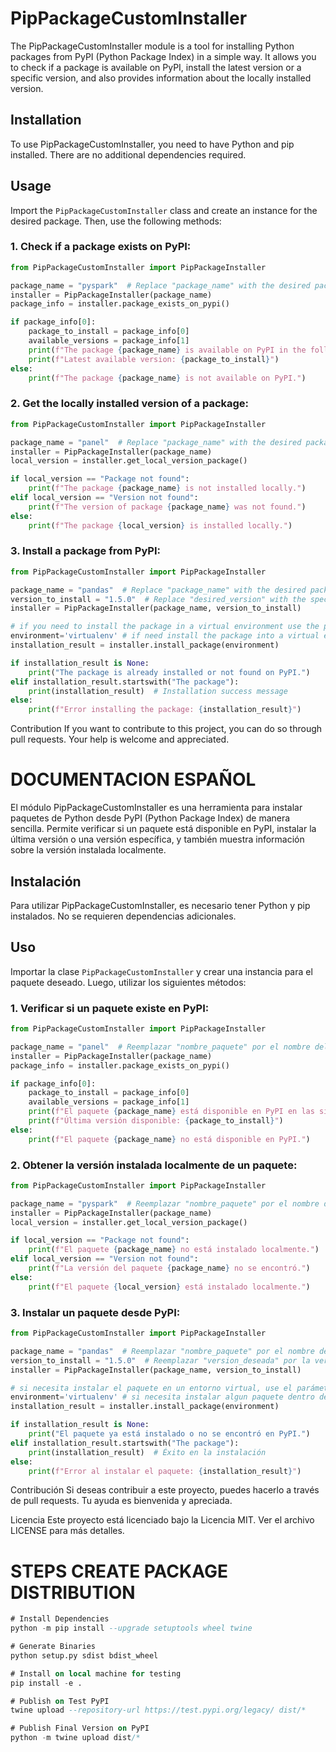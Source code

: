 # PipPackageCustomInstaller

The PipPackageCustomInstaller module is a tool for installing Python packages from PyPI (Python Package Index) in a simple way. It allows you to check if a package is available on PyPI, install the latest version or a specific version, and also provides information about the locally installed version.

## Installation

To use PipPackageCustomInstaller, you need to have Python and pip installed. There are no additional dependencies required.

## Usage

Import the `PipPackageCustomInstaller` class and create an instance for the desired package. Then, use the following methods:

### 1. Check if a package exists on PyPI:

```python
from PipPackageCustomInstaller import PipPackageInstaller

package_name = "pyspark"  # Replace "package_name" with the desired package name
installer = PipPackageInstaller(package_name)
package_info = installer.package_exists_on_pypi()

if package_info[0]:
    package_to_install = package_info[0]
    available_versions = package_info[1]
    print(f"The package {package_name} is available on PyPI in the following versions: {available_versions}.")
    print(f"Latest available version: {package_to_install}")
else:
    print(f"The package {package_name} is not available on PyPI.")
```

### 2. Get the locally installed version of a package:

```python
from PipPackageCustomInstaller import PipPackageInstaller

package_name = "panel"  # Replace "package_name" with the desired package name
installer = PipPackageInstaller(package_name)
local_version = installer.get_local_version_package()

if local_version == "Package not found":
    print(f"The package {package_name} is not installed locally.")
elif local_version == "Version not found":
    print(f"The version of package {package_name} was not found.")
else:
    print(f"The package {local_version} is installed locally.")
```

### 3. Install a package from PyPI:
```python
from PipPackageCustomInstaller import PipPackageInstaller

package_name = "pandas"  # Replace "package_name" with the desired package name
version_to_install = "1.5.0"  # Replace "desired_version" with the specific version you want to install
installer = PipPackageInstaller(package_name, version_to_install)

# if you need to install the package in a virtual environment use the parameter environment='virtualenv', otherwise don't use this parameter
environment='virtualenv' # if need install the package into a virtual environment
installation_result = installer.install_package(environment)

if installation_result is None:
    print("The package is already installed or not found on PyPI.")
elif installation_result.startswith("The package"):
    print(installation_result)  # Installation success message
else:
    print(f"Error installing the package: {installation_result}")
```

Contribution
If you want to contribute to this project, you can do so through pull requests. Your help is welcome and appreciated.


# DOCUMENTACION ESPAÑOL

El módulo PipPackageCustomInstaller es una herramienta para instalar paquetes de Python desde PyPI (Python Package Index) de manera sencilla. Permite verificar si un paquete está disponible en PyPI, instalar la última versión o una versión específica, y también muestra información sobre la versión instalada localmente.

## Instalación

Para utilizar PipPackageCustomInstaller, es necesario tener Python y pip instalados. No se requieren dependencias adicionales.

## Uso

Importar la clase `PipPackageCustomInstaller` y crear una instancia para el paquete deseado. Luego, utilizar los siguientes métodos:

### 1. Verificar si un paquete existe en PyPI:

```python
from PipPackageCustomInstaller import PipPackageInstaller

package_name = "panel"  # Reemplazar "nombre_paquete" por el nombre del paquete deseado
installer = PipPackageInstaller(package_name)
package_info = installer.package_exists_on_pypi()

if package_info[0]:
    package_to_install = package_info[0]
    available_versions = package_info[1]
    print(f"El paquete {package_name} está disponible en PyPI en las siguientes versiones: {available_versions}.")
    print(f"Última versión disponible: {package_to_install}")
else:
    print(f"El paquete {package_name} no está disponible en PyPI.")
```

### 2. Obtener la versión instalada localmente de un paquete:
```python
from PipPackageCustomInstaller import PipPackageInstaller

package_name = "pyspark"  # Reemplazar "nombre_paquete" por el nombre del paquete deseado
installer = PipPackageInstaller(package_name)
local_version = installer.get_local_version_package()

if local_version == "Package not found":
    print(f"El paquete {package_name} no está instalado localmente.")
elif local_version == "Version not found":
    print(f"La versión del paquete {package_name} no se encontró.")
else:
    print(f"El paquete {local_version} está instalado localmente.")
```

### 3. Instalar un paquete desde PyPI:
```python
from PipPackageCustomInstaller import PipPackageInstaller

package_name = "pandas"  # Reemplazar "nombre_paquete" por el nombre del paquete deseado
version_to_install = "1.5.0"  # Reemplazar "version_deseada" por la versión específica que deseas instalar
installer = PipPackageInstaller(package_name, version_to_install)

# si necesita instalar el paquete en un entorno virtual, use el parámetro environment='virtualenv'; de lo contrario, no use este parámetro
environment='virtualenv' # si necesita instalar algun paquete dentro de un entorno virtual
installation_result = installer.install_package(environment)

if installation_result is None:
    print("El paquete ya está instalado o no se encontró en PyPI.")
elif installation_result.startswith("The package"):
    print(installation_result)  # Éxito en la instalación
else:
    print(f"Error al instalar el paquete: {installation_result}")
```

Contribución
Si deseas contribuir a este proyecto, puedes hacerlo a través de pull requests. Tu ayuda es bienvenida y apreciada.

Licencia
Este proyecto está licenciado bajo la Licencia MIT. Ver el archivo LICENSE para más detalles.

# STEPS CREATE PACKAGE DISTRIBUTION

```sql
# Install Dependencies
python -m pip install --upgrade setuptools wheel twine
```

```sql
# Generate Binaries
python setup.py sdist bdist_wheel
```

```sql
# Install on local machine for testing 
pip install -e .
```

```sql
# Publish on Test PyPI
twine upload --repository-url https://test.pypi.org/legacy/ dist/*
```

```sql
# Publish Final Version on PyPI 
python -m twine upload dist/*
```